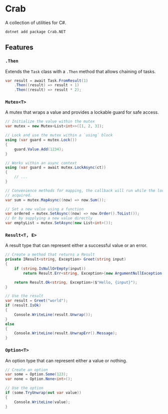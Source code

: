 # Crab

A collection of utilities for C#.

```sh
dotnet add package Crab.NET
```

## Features

### `.Then`

Extends the `Task` class with a `.Then` method that allows chaining of tasks.

```csharp
var result = await Task.FromResult(1)
    .Then((result) => result + 1)
    .Then((result) => result * 2);
```

### `Mutex<T>`

A mutex that wraps a value and provides a lockable guard for safe access.

```csharp
// Initialize the value within the mutex
var mutex = new Mutex<List<int>>([1, 2, 3]);

// Lock and use the mutex within a `using` block
using (var guard = mutex.Lock())
{
    guard.Value.Add(1234);
}

// Works within an async context
using (var guard = await mutex.LockAsync(ct))
{
    // ...
}

// Convenience methods for mapping, the callback will run while the lock is
// acquired.
var sum = mutex.MapAsync((now) => now.Sum());

// Set a new value using a function
var ordered = mutex.SetAsync((now) => now.Order().ToList());
// Or by supplying a new value directly
var emptyList = mutex.SetAsync(new List<int>());
```

### `Result<T, E>`

A result type that can represent either a successful value or an error.

```csharp
// Create a method that returns a Result
private IResult<string, Exception> Greet(string input)
{
    if (string.IsNullOrEmpty(input))
        return Result.Err<string, Exception>(new ArgumentNullException(nameof(input)));

    return Result.Ok<string, Exception>($"Hello, {input}");
}

// Use the result
var result = Greet("world");
if (result.IsOk)
{
    Console.WriteLine(result.Unwrap());
}
else
{
    Console.WriteLine(result.UnwrapErr().Message);
}
```

### `Option<T>`

An option type that can represent either a value or nothing.

```csharp
// Create an option
var some = Option.Some(123);
var none = Option.None<int>();

// Use the option
if (some.TryUnwrap(out var value))
{
    Console.WriteLine(value);
}
```
